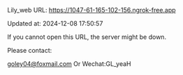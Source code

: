 Lily_web URL: https://1047-61-165-102-156.ngrok-free.app

Updated at: 2024-12-08 17:50:57

If you cannot open this URL, the server might be down.

Please contact: 

goley04@foxmail.com Or Wechat:GL_yeaH